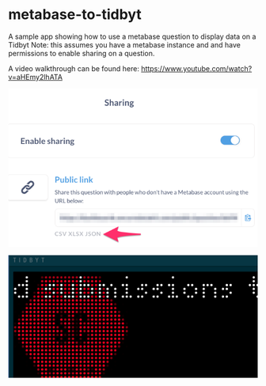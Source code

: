 # metabase-to-tidbyt
A sample app showing how to use a metabase question to display data on a Tidbyt
Note: this assumes you have a metabase instance and and have permissions to enable sharing on a question. 

A video walkthrough can be found here: https://www.youtube.com/watch?v=aHEmy2lhATA

![metabase sharing page](https://github.com/standardco/metabase-to-tidbyt/blob/main/metabase.png?raw=true "Metabase")

![tidbyt screenshot](https://github.com/standardco/metabase-to-tidbyt/blob/main/tidbyt.png?raw=true "Tidbyt")
